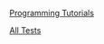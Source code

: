 [Programming Tutorials](https://www.coursera.org/learn/machine-learning/discussions/all/threads/m0ZdvjSrEeWddiIAC9pDDA)


[All Tests](https://www.coursera.org/learn/machine-learning/discussions/all/threads/0SxufTSrEeWPACIACw4G5w)

